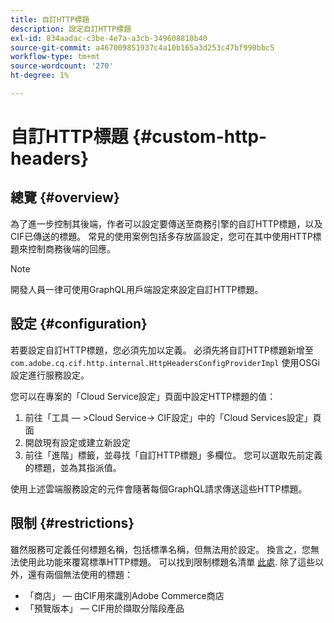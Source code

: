 ```yaml
---
title: 自訂HTTP標題
description: 設定自訂HTTP標題
exl-id: 834aadac-c3be-4e7a-a3cb-349608810b40
source-git-commit: a467009851937c4a10b165a3d253c47bf990bbc5
workflow-type: tm+mt
source-wordcount: '270'
ht-degree: 1%

---
```


# 自訂HTTP標題 {#custom-http-headers}

## 總覽 {#overview}

為了進一步控制其後端，作者可以設定要傳送至商務引擎的自訂HTTP標題，以及CIF已傳送的標題。 常見的使用案例包括多存放區設定，您可在其中使用HTTP標題來控制商務後端的回應。

>[!NOTE]
>
>開發人員一律可使用GraphQL用戶端設定來設定自訂HTTP標題。

## 設定 {#configuration}

若要設定自訂HTTP標題，您必須先加以定義。 必須先將自訂HTTP標題新增至 `com.adobe.cq.cif.http.internal.HttpHeadersConfigProviderImpl` 使用OSGi設定進行服務設定。

您可以在專案的「Cloud Service設定」頁面中設定HTTP標題的值：

1. 前往「工具 — >Cloud Service-> CIF設定」中的「Cloud Services設定」頁面
1. 開啟現有設定或建立新設定
1. 前往「進階」標籤，並尋找「自訂HTTP標題」多欄位。 您可以選取先前定義的標題，並為其指派值。

使用上述雲端服務設定的元件會隨著每個GraphQL請求傳送這些HTTP標題。

## 限制 {#restrictions}

雖然服務可定義任何標題名稱，包括標準名稱，但無法用於設定。 換言之，您無法使用此功能來覆寫標準HTTP標題。 可以找到限制標題名清單 [此處](https://developer.mozilla.org/en-US/docs/Web/HTTP/Headers). 除了這些以外，還有兩個無法使用的標題：

* 「商店」 — 由CIF用來識別Adobe Commerce商店
* 「預覽版本」 — CIF用於擷取分階段產品

